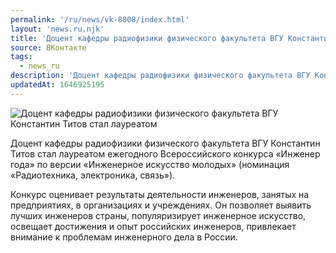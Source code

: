 ```yaml
---
permalink: '/ru/news/vk-8008/index.html'
layout: 'news.ru.njk'
title: 'Доцент кафедры радиофизики физического факультета ВГУ Константин Титов стал лауреатом'
source: ВКонтакте
tags:
  - news_ru
description: 'Доцент кафедры радиофизики физического факультета ВГУ Константин Титов стал лауреатом'
updatedAt: 1646925195
---
```

![Доцент кафедры радиофизики физического факультета ВГУ Константин Титов стал лауреатом](https://sun9-54.userapi.com/impg/W_p61qtTbKm7QYycRc5h4--N93s6LmlyJVOeOQ/gpQrl0uf55I.jpg?size=1280x1067&quality=96&sign=244111e13706a103f85318cbf979468a&c_uniq_tag=R5NcVT5tCCpMdPYdYjBlcDDHDi0nbxe2-JpEwJEYLHA&type=album)

Доцент кафедры радиофизики физического факультета ВГУ Константин Титов стал лауреатом ежегодного Всероссийского конкурса «Инженер года» по версии «Инженерное искусство молодых» (номинация «Радиотехника, электроника, связь»).

Конкурс оценивает результаты деятельности инженеров, занятых на предприятиях, в организациях и учреждениях. Он позволяет выявить лучших инженеров страны, популяризирует инженерное искусство, освещает достижения и опыт российских инженеров, привлекает внимание к проблемам инженерного дела в России.
